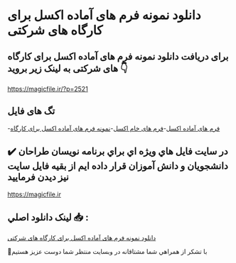 # دانلود نمونه فرم های آماده اکسل برای کارگاه های شرکتی

## برای دریافت دانلود نمونه فرم های آماده اکسل برای کارگاه های شرکتی به لینک زیر بروید 👇

https://magicfile.ir/?p=2521

## تگ های فایل

-[فرم های آماده اکسل](https://magicfile.ir/product/%d9%81%d8%b1%d9%85-%d9%87%d8%a7%db%8c-%d8%a2%d9%85%d8%a7%d8%af%d9%87-%d8%a7%da%a9%d8%b3%d9%84-%d8%a8%d8%b1%d8%a7%db%8c-%da%a9%d8%a7%d8%b1%da%af%d8%a7%d9%87-%d9%87%d8%a7%db%8c-%d8%b4%d8%b1%da%a9%d8%aa%db%8c/)-[فرم های خام اکسل](https://magicfile.ir/product/%d9%81%d8%b1%d9%85-%d9%87%d8%a7%db%8c-%d8%a2%d9%85%d8%a7%d8%af%d9%87-%d8%a7%da%a9%d8%b3%d9%84-%d8%a8%d8%b1%d8%a7%db%8c-%da%a9%d8%a7%d8%b1%da%af%d8%a7%d9%87-%d9%87%d8%a7%db%8c-%d8%b4%d8%b1%da%a9%d8%aa%db%8c/)-[نمونه فرم های آماده اکسل برای کارگاه](https://magicfile.ir/product/%d9%81%d8%b1%d9%85-%d9%87%d8%a7%db%8c-%d8%a2%d9%85%d8%a7%d8%af%d9%87-%d8%a7%da%a9%d8%b3%d9%84-%d8%a8%d8%b1%d8%a7%db%8c-%da%a9%d8%a7%d8%b1%da%af%d8%a7%d9%87-%d9%87%d8%a7%db%8c-%d8%b4%d8%b1%da%a9%d8%aa%db%8c/)

## ✔️ در سايت فايل هاي ويژه اي براي برنامه نويسان طراحان دانشجويان و دانش آموزان قرار داده ايم از بقيه فايل سايت نيز ديدن فرماييد

https://magicfile.ir


## لينک دانلود اصلي 📥 :

[دانلود نمونه فرم های آماده اکسل برای کارگاه های شرکتی](https://magicfile.ir/product/%d9%81%d8%b1%d9%85-%d9%87%d8%a7%db%8c-%d8%a2%d9%85%d8%a7%d8%af%d9%87-%d8%a7%da%a9%d8%b3%d9%84-%d8%a8%d8%b1%d8%a7%db%8c-%da%a9%d8%a7%d8%b1%da%af%d8%a7%d9%87-%d9%87%d8%a7%db%8c-%d8%b4%d8%b1%da%a9%d8%aa%db%8c/) 


🙏با تشکر از همراهي شما مشتاقانه در وبسایت منتظر شما دوست عزیز هستیم

